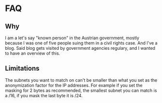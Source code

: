 # FAQ

## Why

I am a let's say "known person" in the Austrian government, mostly because I was one of five people suing them in a civil rights case.
And I've a blog. Said blog gets visited by government agencies regulary, and I wanted to have an overview of this.

## Limitations

The subnets you want to match on can't be smaller than what you set as the anonymization factor for the IP addresses.
For example if you set the masking for 2 bytes as recommended, the smallest subnet you can match is a /16, if you mask the last byte it is /24.
